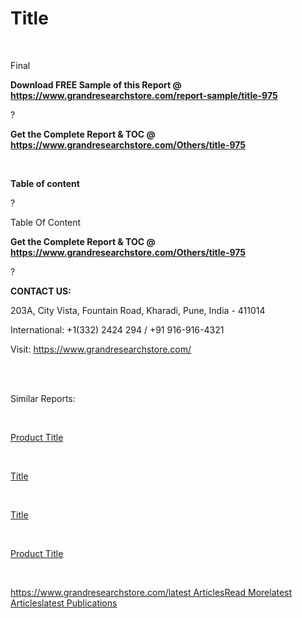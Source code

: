 <h1>Title</h1><br/><p>Final</p>
 
 
 
 <div><b>Download FREE Sample of this Report @ <a href="https://www.grandresearchstore.com/report-sample/title-975">https://www.grandresearchstore.com/report-sample/title-975</a></b></div>
 
 
 
 <p>? </p>
 
 
 
 <div><b>Get the Complete Report & TOC @ <a href="https://www.grandresearchstore.com/Others/title-975">https://www.grandresearchstore.com/Others/title-975</a></b></div>
 
 
 
 <p><br />
 
 <b>Table of content</b></p>
 
 
 
 <p>? </p>
 
 
 
 <p>Table Of Content</p>
 
 
 
 <div><b>Get the Complete Report & TOC @ <a href="https://www.grandresearchstore.com/Others/title-975">https://www.grandresearchstore.com/Others/title-975</a></b></div>
 
 
 
 <p>? </p>
 
 
 
 <p><b>CONTACT US:</b><br />
 
 203A, City Vista, Fountain Road, Kharadi, Pune, India - 411014<br />
 
 International: +1(332) 2424 294 / +91 916-916-4321<br />
 
 Visit: <a href="https://www.grandresearchstore.com/">https://www.grandresearchstore.com/</a><br />
 
 <br />
 
 <br />
 
 Similar Reports:<br />
 
 <br />
 
 <a href="https://www.grandresearchstore.com/Others/title-958">Product Title</a><br />
 
 <br />
 
 <a href="https://www.grandresearchstore.com/Others/title-523">Title</a><br />
 
 <br />
 
 <a href="https://www.grandresearchstore.com/Others/title-22">Title</a><br />
 
 <br />
 
 <a href="https://www.grandresearchstore.com/Others/title-84">Product Title</a><br />
 
 <br />
 
 <a href="https://gyeongbokgung.com">https://www.grandresearchstore.com/</a><a href="https://hallyeomaritime.com">latest Articles</a><a href="https://jingwansa.com">Read More</a><a href="https://nguoiviet.jp/">latest Articles</a><a href="https://www.intelmarketresearch.com/">latest Publications</a></p>